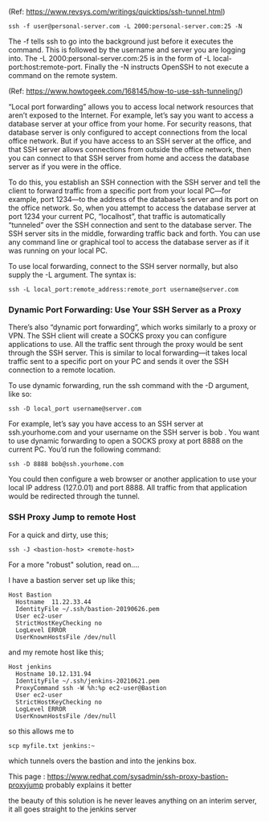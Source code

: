 (Ref: <https://www.revsys.com/writings/quicktips/ssh-tunnel.html>)

    ssh -f user@personal-server.com -L 2000:personal-server.com:25 -N

The -f tells ssh to go into the background just before it executes the
command. This is followed by the username and server you are logging
into. The -L 2000:personal-server.com:25 is in the form of -L
local-port:host:remote-port. Finally the -N instructs OpenSSH to not
execute a command on the remote system.

(Ref: <https://www.howtogeek.com/168145/how-to-use-ssh-tunneling/>)

“Local port forwarding” allows you to access local network resources
that aren’t exposed to the Internet. For example, let’s say you want to
access a database server at your office from your home. For security
reasons, that database server is only configured to accept connections
from the local office network. But if you have access to an SSH server
at the office, and that SSH server allows connections from outside the
office network, then you can connect to that SSH server from home and
access the database server as if you were in the office.

To do this, you establish an SSH connection with the SSH server and tell
the client to forward traffic from a specific port from your local
PC—for example, port 1234—to the address of the database’s server and
its port on the office network. So, when you attempt to access the
database server at port 1234 your current PC, “localhost”, that traffic
is automatically “tunneled” over the SSH connection and sent to the
database server. The SSH server sits in the middle, forwarding traffic
back and forth. You can use any command line or graphical tool to access
the database server as if it was running on your local PC.

To use local forwarding, connect to the SSH server normally, but also
supply the -L argument. The syntax is:

    ssh -L local_port:remote_address:remote_port username@server.com

### Dynamic Port Forwarding: Use Your SSH Server as a Proxy

There’s also “dynamic port forwarding”, which works similarly to a proxy
or VPN. The SSH client will create a SOCKS proxy you can configure
applications to use. All the traffic sent through the proxy would be
sent through the SSH server. This is similar to local forwarding—it
takes local traffic sent to a specific port on your PC and sends it over
the SSH connection to a remote location.

To use dynamic forwarding, run the ssh command with the -D argument,
like so:

    ssh -D local_port username@server.com

For example, let’s say you have access to an SSH server at
ssh.yourhome.com and your username on the SSH server is bob . You want
to use dynamic forwarding to open a SOCKS proxy at port 8888 on the
current PC. You’d run the following command:

    ssh -D 8888 bob@ssh.yourhome.com

You could then configure a web browser or another application to use
your local IP address (127.0.01) and port 8888. All traffic from that
application would be redirected through the tunnel.

### SSH Proxy Jump to remote Host

For a quick and dirty, use this;

    ssh -J <bastion-host> <remote-host>

For a more "robust" solution, read on....

I have a bastion server set up like this;

    Host Bastion
      Hostname  11.22.33.44
      IdentityFile ~/.ssh/bastion-20190626.pem
      User ec2-user
      StrictHostKeyChecking no
      LogLevel ERROR
      UserKnownHostsFile /dev/null

and my remote host like this;

    Host jenkins
      Hostname 10.12.131.94
      IdentityFile ~/.ssh/jenkins-20210621.pem
      ProxyCommand ssh -W %h:%p ec2-user@Bastion
      User ec2-user
      StrictHostKeyChecking no
      LogLevel ERROR
      UserKnownHostsFile /dev/null

so this allows me to

    scp myfile.txt jenkins:~

which tunnels overs the bastion and into the jenkins box.

This page :
<https://www.redhat.com/sysadmin/ssh-proxy-bastion-proxyjump> probably
explains it better

the beauty of this solution is he never leaves anything on an interim
server, it all goes straight to the jenkins server